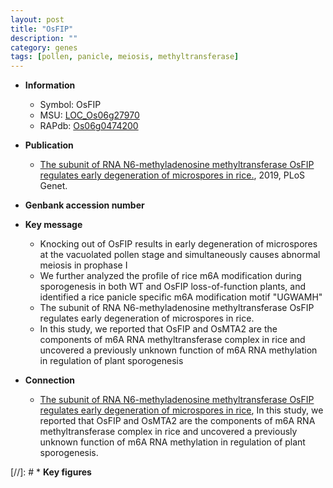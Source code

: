 ```yaml
---
layout: post
title: "OsFIP"
description: ""
category: genes
tags: [pollen, panicle, meiosis, methyltransferase]
---
```


* **Information**  
    + Symbol: OsFIP  
    + MSU: [LOC_Os06g27970](http://rice.plantbiology.msu.edu/cgi-bin/ORF_infopage.cgi?orf=LOC_Os06g27970)  
    + RAPdb: [Os06g0474200](http://rapdb.dna.affrc.go.jp/viewer/gbrowse_details/irgsp1?name=Os06g0474200)  

* **Publication**  
    + [The subunit of RNA N6-methyladenosine methyltransferase OsFIP regulates early degeneration of microspores in rice.](http://www.ncbi.nlm.nih.gov/pubmed?term=The+subunit+of+RNA+N6-methyladenosine+methyltransferase+OsFIP+regulates+early+degeneration+of+microspores+in+rice.%5BTitle%5D), 2019, PLoS Genet.

* **Genbank accession number**  

* **Key message**  
    + Knocking out of OsFIP results in early degeneration of microspores at the vacuolated pollen stage and simultaneously causes abnormal meiosis in prophase I
    + We further analyzed the profile of rice m6A modification during sporogenesis in both WT and OsFIP loss-of-function plants, and identified a rice panicle specific m6A modification motif &quot;UGWAMH&quot;
    + The subunit of RNA N6-methyladenosine methyltransferase OsFIP regulates early degeneration of microspores in rice.
    + In this study, we reported that OsFIP and OsMTA2 are the components of m6A RNA methyltransferase complex in rice and uncovered a previously unknown function of m6A RNA methylation in regulation of plant sporogenesis

* **Connection**  
    + [The subunit of RNA N6-methyladenosine methyltransferase OsFIP regulates early degeneration of microspores in rice](http://www.ncbi.nlm.nih.gov/pubmed?term=The+subunit+of+RNA+N6-methyladenosine+methyltransferase+OsFIP+regulates+early+degeneration+of+microspores+in+rice%5BTitle%5D), In this study, we reported that OsFIP and OsMTA2 are the components of m6A RNA methyltransferase complex in rice and uncovered a previously unknown function of m6A RNA methylation in regulation of plant sporogenesis.

[//]: # * **Key figures**  


